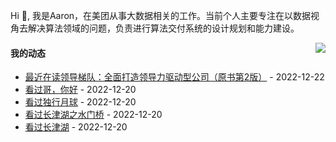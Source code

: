 Hi 👋, 我是Aaron，在美团从事大数据相关的工作。当前个人主要专注在以数据视角去解决算法领域的问题，负责进行算法交付系统的设计规划和能力建设。

<p >

<img align="right" src="https://github-readme-stats.vercel.app/api?username=aaronshan&show_icons=true&icon_color=805AD5&text_color=718096&bg_color=ffffff&hide_title=true" />

<p align="left">
     
#### 我的动态

<!-- douban starts -->
* <a href='https://book.douban.com/subject/26863476/' target='_blank'>最近在读领导梯队：全面打造领导力驱动型公司（原书第2版）</a> - 2022-12-22
* <a href='http://movie.douban.com/subject/35102469/' target='_blank'>看过哥，你好</a> - 2022-12-20
* <a href='http://movie.douban.com/subject/35183042/' target='_blank'>看过独行月球</a> - 2022-12-20
* <a href='http://movie.douban.com/subject/35613853/' target='_blank'>看过长津湖之水门桥</a> - 2022-12-20
* <a href='http://movie.douban.com/subject/25845392/' target='_blank'>看过长津湖</a> - 2022-12-20
<!-- douban ends -->

<!-- recent_releases starts -->

<!-- recent_releases ends -->
</p>

</p>
